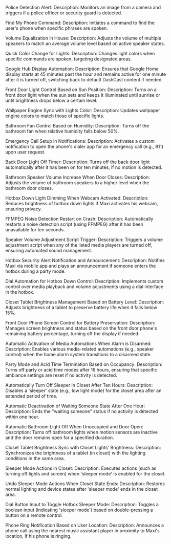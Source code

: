Police Detection Alert:
Description: Monitors an image from a camera and triggers if a police officer or security guard is detected.

Find My Phone Command:
Description: Initiates a command to find the user's phone when specific phrases are spoken.

Volume Equalization in House:
Description: Adjusts the volume of multiple speakers to match an average volume level based on active speaker states.

Quick Color Change for Lights:
Description: Changes light colors when specific commands are spoken, targeting designated areas.

Google Hub Display Automation:
Description: Ensures that Google Home display starts at 45 minutes past the hour and remains active for one minute after it is turned off, switching back to default DashCast content if needed.

Front Door Light Control Based on Sun Position:
Description: Turns on a front door light when the sun sets and keeps it illuminated until sunrise or until brightness drops below a certain level.

Wallpaper Engine Sync with Lights Color:
Description: Updates wallpaper engine colors to match those of specific lights.

Bathroom Fan Control Based on Humidity:
Description: Turns off the bathroom fan when relative humidity falls below 50%.

Emergency Call Setup in Notifications:
Description: Activates a custom notification to open the phone's dialer app for an emergency call (e.g., 911) upon user request.

Back Door Light Off Timer:
Description: Turns off the back door light automatically after it has been on for ten minutes, if no motion is detected.

Bathroom Speaker Volume Increase When Door Closes:
Description: Adjusts the volume of bathroom speakers to a higher level when the bathroom door closes.

Hotbox Down Light Dimming When Webcam Activated:
Description: Reduces brightness of hotbox down lights if Maxi activates his webcam, ensuring privacy.

FFMPEG Noise Detection Restart on Crash:
Description: Automatically restarts a noise detection script (using FFMPEG) after it has been unavailable for ten seconds.

Speaker Volume Adjustment Script Trigger:
Description: Triggers a volume adjustment script when any of the listed media players are turned off, ensuring automated sound management.

Hotbox Security Alert Notification and Announcement:
Description: Notifies Maxi via mobile app and plays an announcement if someone enters the hotbox during a party mode.

Dial Automation for Hotbox Down Control:
Description: Implements custom control over media playback and volume adjustments using a dial interface in the hotbox.

Closet Tablet Brightness Management Based on Battery Level:
Description: Adjusts brightness of a tablet to preserve battery life when it falls below 15%.

Front Door Phone Screen Control for Battery Preservation:
Description: Manages screen brightness and status based on the front door phone's remaining battery percentage, turning off the display if needed.

Automatic Activation of Media Automations When Alarm is Disarmed:
Description: Enables various media-related automations (e.g., speaker control) when the home alarm system transitions to a disarmed state.

Party Mode and Acid Time Termination Based on Occupancy:
Description: Turns off party or acid time modes after 16 hours, ensuring that specific ambiance settings are reset if no activity is detected.

Automatically Turn Off Sleeper in Closet After Ten Hours:
Description: Disables a 'sleeper' state (e.g., low light mode) for the closet area after an extended period of time.

Automatic Deactivation of Waiting Someone State After One Hour:
Description: Ends the "waiting someone" status if no activity is detected within one hour.

Automatic Bathroom Light Off When Unoccupied and Door Open:
Description: Turns off bathroom lights when motion sensors are inactive and the door remains open for a specified duration.

Closet Tablet Brightness Sync with Closet Lights' Brightness:
Description: Synchronizes the brightness of a tablet (in closet) with the lighting conditions in the same area.

Sleeper Mode Actions in Closet:
Description: Executes actions (such as turning off lights and screen) when 'sleeper mode' is enabled for the closet.

Undo Sleeper Mode Actions When Closet State Ends:
Description: Restores normal lighting and device states after 'sleeper mode' ends in the closet area.

Dial Button Input to Toggle Hotbox Sleeper Mode:
Description: Toggles a boolean input (indicating 'sleeper mode') based on double-pressing a button on a remote control.

Phone Ring Notification Based on User Location:
Description: Announces a phone call using the nearest music assistant player in proximity to Maxi's location, if his phone is ringing.
